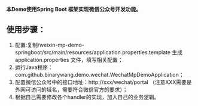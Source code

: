 #### 本Demo使用Spring Boot 框架实现微信公众号开发功能。

## 使用步骤：
1. 配置:复制/weixin-mp-demo-springboot/src/main/resources/application.properties.template 生成application.properties 文件，填写相关配置；	
1. 运行Java程序：com.github.binarywang.demo.wechat.WechatMpDemoApplication；
1. 配置微信公众号中的接口地址：http://xxx/wechat/portal （注意XXX需要是外网可访问的域名，需要符合微信官方的要求）；
1. 根据自己需要修改各个handler的实现，加入自己的业务逻辑。
	
